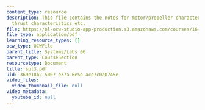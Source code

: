 ```yaml
---
content_type: resource
description: This file contains the notes for motor/propeller characterization, propellor
  thrust characteristics etc.
file: https://ol-ocw-studio-app-production.s3.amazonaws.com/courses/16-01-unified-engineering-i-ii-iii-iv-fall-2005-spring-2006/369e18b25007e37a6e5eace7c0a0745e_spl3.pdf
file_type: application/pdf
learning_resource_types: []
ocw_type: OCWFile
parent_title: Systems/Labs 06
parent_type: CourseSection
resourcetype: Document
title: spl3.pdf
uid: 369e18b2-5007-e37a-6e5e-ace7c0a0745e
video_files:
  video_thumbnail_file: null
video_metadata:
  youtube_id: null
---
```

